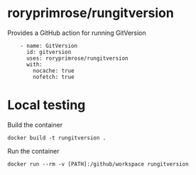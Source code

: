 # roryprimrose/rungitversion
Provides a GitHub action for running GitVersion

```
    - name: GitVersion
      id: gitversion
      uses: roryprimrose/rungitversion
      with:
        nocache: true
        nofetch: true
```

# Local testing
Build the container
```
docker build -t rungitversion .
```
Run the container
```
docker run --rm -v [PATH]:/github/workspace rungitversion
```